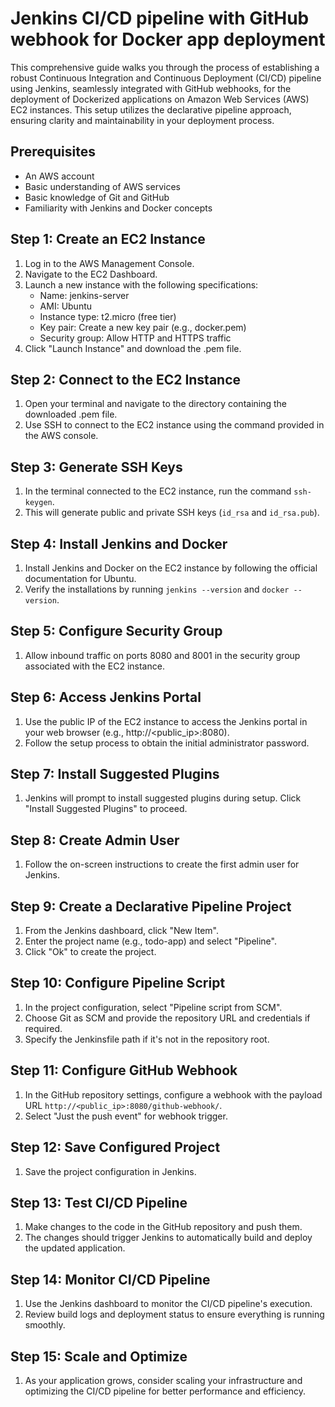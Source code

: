 # Jenkins CI/CD pipeline with GitHub webhook for Docker app deployment

This comprehensive guide walks you through the process of establishing a robust Continuous Integration and Continuous Deployment (CI/CD) pipeline using Jenkins, seamlessly integrated with GitHub webhooks, for the deployment of Dockerized applications on Amazon Web Services (AWS) EC2 instances. This setup utilizes the declarative pipeline approach, ensuring clarity and maintainability in your deployment process.

## Prerequisites
- An AWS account
- Basic understanding of AWS services
- Basic knowledge of Git and GitHub
- Familiarity with Jenkins and Docker concepts

## Step 1: Create an EC2 Instance
1. Log in to the AWS Management Console.
2. Navigate to the EC2 Dashboard.
3. Launch a new instance with the following specifications:
   - Name: jenkins-server
   - AMI: Ubuntu
   - Instance type: t2.micro (free tier)
   - Key pair: Create a new key pair (e.g., docker.pem)
   - Security group: Allow HTTP and HTTPS traffic
4. Click "Launch Instance" and download the .pem file.

## Step 2: Connect to the EC2 Instance
1. Open your terminal and navigate to the directory containing the downloaded .pem file.
2. Use SSH to connect to the EC2 instance using the command provided in the AWS console.

## Step 3: Generate SSH Keys
1. In the terminal connected to the EC2 instance, run the command `ssh-keygen`.
2. This will generate public and private SSH keys (`id_rsa` and `id_rsa.pub`).

## Step 4: Install Jenkins and Docker
1. Install Jenkins and Docker on the EC2 instance by following the official documentation for Ubuntu.
2. Verify the installations by running `jenkins --version` and `docker --version`.

## Step 5: Configure Security Group
1. Allow inbound traffic on ports 8080 and 8001 in the security group associated with the EC2 instance.

## Step 6: Access Jenkins Portal
1. Use the public IP of the EC2 instance to access the Jenkins portal in your web browser (e.g., http://<public_ip>:8080).
2. Follow the setup process to obtain the initial administrator password.

## Step 7: Install Suggested Plugins
1. Jenkins will prompt to install suggested plugins during setup. Click "Install Suggested Plugins" to proceed.

## Step 8: Create Admin User
1. Follow the on-screen instructions to create the first admin user for Jenkins.

## Step 9: Create a Declarative Pipeline Project
1. From the Jenkins dashboard, click "New Item".
2. Enter the project name (e.g., todo-app) and select "Pipeline".
3. Click "Ok" to create the project.

## Step 10: Configure Pipeline Script
1. In the project configuration, select "Pipeline script from SCM".
2. Choose Git as SCM and provide the repository URL and credentials if required.
3. Specify the Jenkinsfile path if it's not in the repository root.

## Step 11: Configure GitHub Webhook
1. In the GitHub repository settings, configure a webhook with the payload URL `http://<public_ip>:8080/github-webhook/`.
2. Select "Just the push event" for webhook trigger.

## Step 12: Save Configured Project
1. Save the project configuration in Jenkins.

## Step 13: Test CI/CD Pipeline
1. Make changes to the code in the GitHub repository and push them.
2. The changes should trigger Jenkins to automatically build and deploy the updated application.

## Step 14: Monitor CI/CD Pipeline
1. Use the Jenkins dashboard to monitor the CI/CD pipeline's execution.
2. Review build logs and deployment status to ensure everything is running smoothly.

## Step 15: Scale and Optimize
1. As your application grows, consider scaling your infrastructure and optimizing the CI/CD pipeline for better performance and efficiency.

